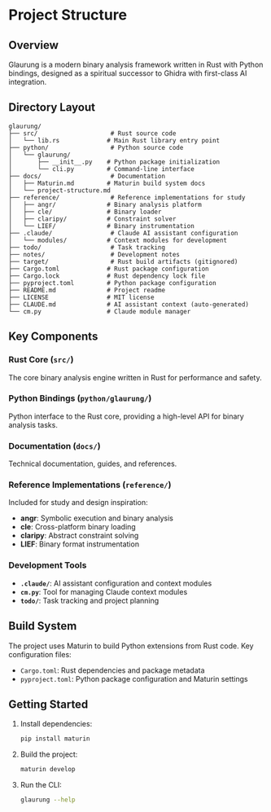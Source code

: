 # Project Structure

## Overview

Glaurung is a modern binary analysis framework written in Rust with Python bindings, designed as a spiritual successor to Ghidra with first-class AI integration.

## Directory Layout

```
glaurung/
├── src/                    # Rust source code
│   └── lib.rs             # Main Rust library entry point
├── python/                 # Python source code
│   └── glaurung/
│       ├── __init__.py    # Python package initialization
│       └── cli.py         # Command-line interface
├── docs/                   # Documentation
│   ├── Maturin.md         # Maturin build system docs
│   └── project-structure.md
├── reference/              # Reference implementations for study
│   ├── angr/              # Binary analysis platform
│   ├── cle/               # Binary loader
│   ├── claripy/           # Constraint solver
│   └── LIEF/              # Binary instrumentation
├── .claude/                # Claude AI assistant configuration
│   └── modules/           # Context modules for development
├── todo/                   # Task tracking
├── notes/                  # Development notes
├── target/                 # Rust build artifacts (gitignored)
├── Cargo.toml             # Rust package configuration
├── Cargo.lock             # Rust dependency lock file
├── pyproject.toml         # Python package configuration
├── README.md              # Project readme
├── LICENSE                # MIT license
├── CLAUDE.md              # AI assistant context (auto-generated)
└── cm.py                  # Claude module manager

```

## Key Components

### Rust Core (`src/`)
The core binary analysis engine written in Rust for performance and safety.

### Python Bindings (`python/glaurung/`)
Python interface to the Rust core, providing a high-level API for binary analysis tasks.

### Documentation (`docs/`)
Technical documentation, guides, and references.

### Reference Implementations (`reference/`)
Included for study and design inspiration:
- **angr**: Symbolic execution and binary analysis
- **cle**: Cross-platform binary loading
- **claripy**: Abstract constraint solving
- **LIEF**: Binary format instrumentation

### Development Tools
- **`.claude/`**: AI assistant configuration and context modules
- **`cm.py`**: Tool for managing Claude context modules
- **`todo/`**: Task tracking and project planning

## Build System

The project uses Maturin to build Python extensions from Rust code. Key configuration files:
- `Cargo.toml`: Rust dependencies and package metadata
- `pyproject.toml`: Python package configuration and Maturin settings

## Getting Started

1. Install dependencies:
   ```bash
   pip install maturin
   ```

2. Build the project:
   ```bash
   maturin develop
   ```

3. Run the CLI:
   ```bash
   glaurung --help
   ```